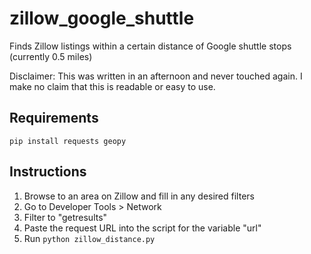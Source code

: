 # zillow_google_shuttle
Finds Zillow listings within a certain distance of Google shuttle stops (currently 0.5 miles)

Disclaimer: This was written in an afternoon and never touched again. I make no claim that this is readable or easy to use.

## Requirements

    pip install requests geopy
    
## Instructions

1. Browse to an area on Zillow and fill in any desired filters
2. Go to Developer Tools > Network
3. Filter to "getresults"
4. Paste the request URL into the script for the variable "url"
5. Run `python zillow_distance.py`
